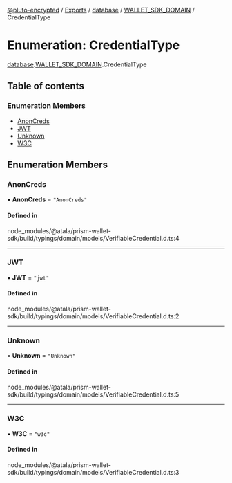 [@pluto-encrypted](../README.md) / [Exports](../modules.md) / [database](../modules/database-1.md) / [WALLET\_SDK\_DOMAIN](../modules/database-1.WALLET_SDK_DOMAIN.md) / CredentialType

# Enumeration: CredentialType

[database](../modules/database-1.md).[WALLET\_SDK\_DOMAIN](../modules/database-1.WALLET_SDK_DOMAIN.md).CredentialType

## Table of contents

### Enumeration Members

- [AnonCreds](database-1.WALLET_SDK_DOMAIN.CredentialType.md#anoncreds)
- [JWT](database-1.WALLET_SDK_DOMAIN.CredentialType.md#jwt)
- [Unknown](database-1.WALLET_SDK_DOMAIN.CredentialType.md#unknown)
- [W3C](database-1.WALLET_SDK_DOMAIN.CredentialType.md#w3c)

## Enumeration Members

### AnonCreds

• **AnonCreds** = ``"AnonCreds"``

#### Defined in

node_modules/@atala/prism-wallet-sdk/build/typings/domain/models/VerifiableCredential.d.ts:4

___

### JWT

• **JWT** = ``"jwt"``

#### Defined in

node_modules/@atala/prism-wallet-sdk/build/typings/domain/models/VerifiableCredential.d.ts:2

___

### Unknown

• **Unknown** = ``"Unknown"``

#### Defined in

node_modules/@atala/prism-wallet-sdk/build/typings/domain/models/VerifiableCredential.d.ts:5

___

### W3C

• **W3C** = ``"w3c"``

#### Defined in

node_modules/@atala/prism-wallet-sdk/build/typings/domain/models/VerifiableCredential.d.ts:3
